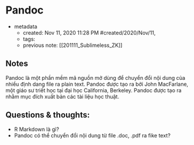 ---
---

# Pandoc 

- metadata
	- created: Nov 11, 2020 11:28 PM #created/2020/Nov/11,
	- tags:
	- previous note: [[201111_Sublimeless_ZK]] 

## Notes
Pandoc là một phần mềm mã nguồn mở dùng để chuyển đổi nội dung của nhiều định dang file ra plain text. Pandoc được tạo ra bởi John MacFarlane, một giáo sư triết học tại đại học California, Berkeley. Pandoc được tạo ra nhằm mục đích xuất bản các tài liệu học thuật.

## Questions & thoughts:
- R Markdown là gì?
- Pandoc có thể chuyển đổi nội dung từ file .doc, .pdf ra fike text?

